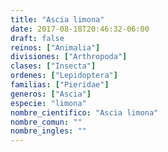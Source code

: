 ```yaml
---
title: "Ascia limona"
date: 2017-08-18T20:46:32-06:00
draft: false
reinos: ["Animalia"]
divisiones: ["Arthropoda"]
clases: ["Insecta"]
ordenes: ["Lepidoptera"]
familias: ["Pieridae"]
generos: ["Ascia"]
especie: "limona"
nombre_cientifico: "Ascia limona"
nombre_comun: ""
nombre_ingles: ""
---
```


